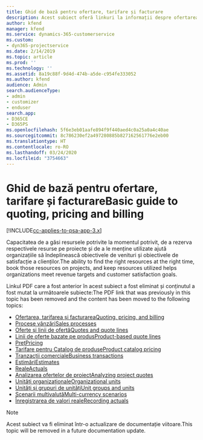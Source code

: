 ```yaml
---
title: Ghid de bază pentru ofertare, tarifare și facturare
description: Acest subiect oferă linkuri la informații despre ofertarea, tarifarea și facturarea de bază în Project Service Automation.
author: kfend
manager: kfend
ms.service: dynamics-365-customerservice
ms.custom:
- dyn365-projectservice
ms.date: 2/14/2019
ms.topic: article
ms.prod: ''
ms.technology: ''
ms.assetid: 8a19c88f-9d4d-474b-a5de-c954fe333052
ms.author: kfend
audience: Admin
search.audienceType:
- admin
- customizer
- enduser
search.app:
- D365CE
- D365PS
ms.openlocfilehash: 5f6e3eb01aafe894f9f440aed4c0a25a0a4c40ae
ms.sourcegitcommit: 8c786230ef2a497280885b827162561776e2eb00
ms.translationtype: HT
ms.contentlocale: ro-RO
ms.lasthandoff: 03/24/2020
ms.locfileid: "3754663"
---
```

# <a name="basic-guide-to-quoting-pricing-and-billing"></a><span data-ttu-id="8d215-103">Ghid de bază pentru ofertare, tarifare și facturare</span><span class="sxs-lookup"><span data-stu-id="8d215-103">Basic guide to quoting, pricing and billing</span></span>

[!INCLUDE[cc-applies-to-psa-app-3.x](../../includes/cc-applies-to-psa-app-3x.md)]

<span data-ttu-id="8d215-104">Capacitatea de a găsi resursele potrivite la momentul potrivit, de a rezerva respectivele resurse pe proiecte și de a le menține utilizate ajută organizațiile să îndeplinească obiectivele de venituri și obiectivele de satisfacție a clienților.</span><span class="sxs-lookup"><span data-stu-id="8d215-104">The ability to find the right resources at the right time, book those resources on projects, and keep resources utilized helps organizations meet revenue targets and customer satisfaction goals.</span></span> 

<span data-ttu-id="8d215-105">Linkul PDF care a fost anterior în acest subiect a fost eliminat și conținutul a fost mutat la următoarele subiecte:</span><span class="sxs-lookup"><span data-stu-id="8d215-105">The PDF link that was previously in this topic has been removed and the content has been moved to the following topics:</span></span>

- [<span data-ttu-id="8d215-106">Ofertarea, tarifarea și facturarea</span><span class="sxs-lookup"><span data-stu-id="8d215-106">Quoting, pricing, and billing</span></span>](../quote-bill-price.md)
- [<span data-ttu-id="8d215-107">Procese vânzări</span><span class="sxs-lookup"><span data-stu-id="8d215-107">Sales processes</span></span>](../basic-sales-process.md)
- [<span data-ttu-id="8d215-108">Oferte și linii de ofertă</span><span class="sxs-lookup"><span data-stu-id="8d215-108">Quotes and quote lines</span></span>](../basic-quote-lines.md)
- [<span data-ttu-id="8d215-109">Linii de oferte bazate pe produs</span><span class="sxs-lookup"><span data-stu-id="8d215-109">Product-based quote lines</span></span>](../product-based-quote-lines.md)
- [<span data-ttu-id="8d215-110">Preţ</span><span class="sxs-lookup"><span data-stu-id="8d215-110">Pricing</span></span>](../basic-pricing.md)
- [<span data-ttu-id="8d215-111">Tarifare pentru Catalog de produse</span><span class="sxs-lookup"><span data-stu-id="8d215-111">Product catalog pricing</span></span>](../product-catalog-pricing.md)
- [<span data-ttu-id="8d215-112">Tranzacții comerciale</span><span class="sxs-lookup"><span data-stu-id="8d215-112">Business transactions</span></span>](../basic-business-transactions.md)
- [<span data-ttu-id="8d215-113">Estimări</span><span class="sxs-lookup"><span data-stu-id="8d215-113">Estimates</span></span>](../estimates.md)
- [<span data-ttu-id="8d215-114">Reale</span><span class="sxs-lookup"><span data-stu-id="8d215-114">Actuals</span></span>](../actuals.md)
- [<span data-ttu-id="8d215-115">Analizarea ofertelor de proiect</span><span class="sxs-lookup"><span data-stu-id="8d215-115">Analyzing project quotes</span></span>](../basic-analyzing-quotes.md)
- [<span data-ttu-id="8d215-116">Unități organizaționale</span><span class="sxs-lookup"><span data-stu-id="8d215-116">Organizational units</span></span>](../advanced-organizational.md)
- [<span data-ttu-id="8d215-117">Unități și grupuri de unități</span><span class="sxs-lookup"><span data-stu-id="8d215-117">Unit groups and units</span></span>](../advanced-units.md)
- [<span data-ttu-id="8d215-118">Scenarii multivalută</span><span class="sxs-lookup"><span data-stu-id="8d215-118">Multi-currency scenarios</span></span>](../advanced-currency.md)
- [<span data-ttu-id="8d215-119">Înregistrarea de valori reale</span><span class="sxs-lookup"><span data-stu-id="8d215-119">Recording actuals</span></span>](../advanced-actuals.md)

> [!NOTE]
> <span data-ttu-id="8d215-120">Acest subiect va fi eliminat într-o actualizare de documentație viitoare.</span><span class="sxs-lookup"><span data-stu-id="8d215-120">This topic will be removed in a future documentation update.</span></span> 
